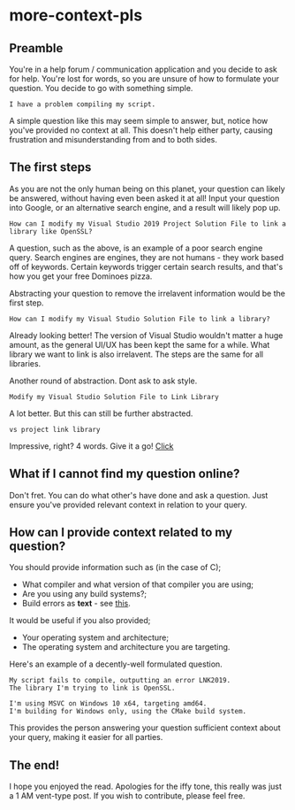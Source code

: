 # more-context-pls

  ## Preamble
  You're in a help forum / communication application and you decide to ask for help. You're lost for words, so you are unsure of how to formulate your question.
  You decide to go with something simple.

  ```
  I have a problem compiling my script.
  ```

  A simple question like this may seem simple to answer, but, notice how you've provided no context at all.
  This doesn't help either party, causing frustration and misunderstanding from and to both sides.

  ## The first steps
  As you are not the only human being on this planet, your question can likely be answered, without having even been asked it at all!
  Input your question into Google, or an alternative search engine, and a result will likely pop up.

  ```
  How can I modify my Visual Studio 2019 Project Solution File to link a library like OpenSSL?
  ```

  A question, such as the above, is an example of a poor search engine query. Search engines are engines, they are not humans - they work based off of keywords. Certain keywords trigger certain search results, and that's how you get your free Dominoes pizza.

  Abstracting your question to remove the irrelavent information would be the first step.

  ```
  How can I modify my Visual Studio Solution File to link a library?
  ```

  Already looking better! The version of Visual Studio wouldn't matter a huge amount, as the general UI/UX has been kept the same for a while.
  What library we want to link is also irrelavent. The steps are the same for all libraries.

  Another round of abstraction. Dont ask to ask style.

  ```
  Modify my Visual Studio Solution File to Link Library
  ```

  A lot better. But this can still be further abstracted.

  ```
  vs project link library
  ```

  Impressive, right? 4 words. Give it a go! [Click](https://lmgtfy.app/?q=vs+project+link+library)

  ## What if I cannot find my question online?

  Don't fret. You can do what other's have done and ask a question.
  Just ensure you've provided relevant context in relation to your query.

  ## How can I provide context related to my question?

  You should provide information such as (in the case of C);
  * What compiler and what version of that compiler you are using;
  * Are you using any build systems?;
  * Build errors as **text** - see [this](https://textnot.pictures).

  It would be useful if you also provided;
  * Your operating system and architecture;
  * The operating system and architecture you are targeting.

  Here's an example of a decently-well formulated question.

  ```
  My script fails to compile, outputting an error LNK2019.
  The library I'm trying to link is OpenSSL.

  I'm using MSVC on Windows 10 x64, targeting amd64.
  I'm building for Windows only, using the CMake build system.
  ```

  This provides the person answering your question sufficient context about your query, making it easier for all parties.

  ## The end!

  I hope you enjoyed the read. Apologies for the iffy tone, this really was just a 1 AM vent-type post.
  If you wish to contribute, please feel free.
